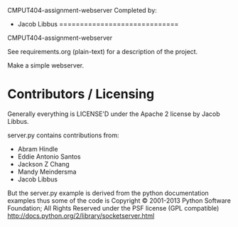 CMPUT404-assignment-webserver
Completed by:
* Jacob Libbus
=============================

CMPUT404-assignment-webserver

See requirements.org (plain-text) for a description of the project.

Make a simple webserver.

Contributors / Licensing
========================

Generally everything is LICENSE'D under the Apache 2 license by Jacob Libbus.

server.py contains contributions from:

* Abram Hindle
* Eddie Antonio Santos
* Jackson Z Chang
* Mandy Meindersma 
* Jacob Libbus

But the server.py example is derived from the python documentation
examples thus some of the code is Copyright © 2001-2013 Python
Software Foundation; All Rights Reserved under the PSF license (GPL
compatible) http://docs.python.org/2/library/socketserver.html

